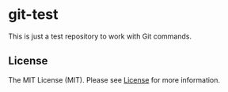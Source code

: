 # git-test
This is just a test repository to work with Git commands.

## License
The MIT License (MIT). Please see [License](LICENSE) for more information.
